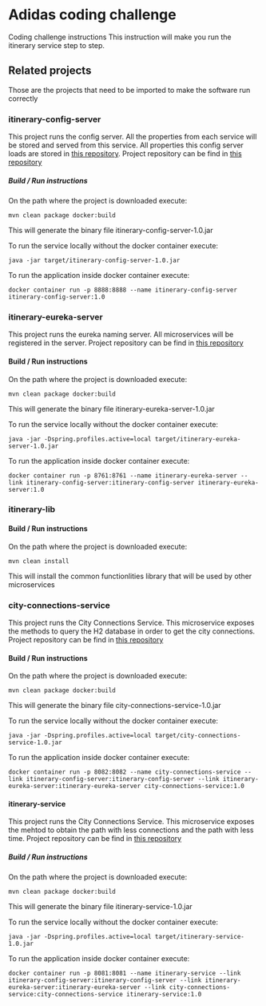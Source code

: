 # Adidas coding challenge
Coding challenge instructions
This instruction will make you run the itinerary service step to step.

## Related projects
Those are the projects that need to be imported to make the software run correctly

### itinerary-config-server
This project runs the config server. All the properties from each service will be stored and served from this service.
All properties this config server loads are stored in [this repository](https://github.com/jribesbonet/configserver-properties).
Project repository can be find in [this repository](https://github.com/jribesbonet/itinerary-config-server)

##### Build / Run instructions
On the path where the project is downloaded execute:
```
mvn clean package docker:build
```
This will generate the binary file itinerary-config-server-1.0.jar

To run the service locally without the docker container execute:
```
java -jar target/itinerary-config-server-1.0.jar
```
To run the application inside docker container execute:
```
docker container run -p 8888:8888 --name itinerary-config-server itinerary-config-server:1.0
```

### itinerary-eureka-server
This project runs the eureka naming server. All microservices will be registered in the server.
Project repository can be find in [this repository](https://github.com/jribesbonet/itinerary-eureka-server)

#### Build / Run instructions
On the path where the project is downloaded execute:
```
mvn clean package docker:build
```
This will generate the binary file itinerary-eureka-server-1.0.jar

To run the service locally without the docker container execute:
```
java -jar -Dspring.profiles.active=local target/itinerary-eureka-server-1.0.jar
```
To run the application inside docker container execute:
```
docker container run -p 8761:8761 --name itinerary-eureka-server --link itinerary-config-server:itinerary-config-server itinerary-eureka-server:1.0
```

### itinerary-lib
#### Build / Run instructions
On the path where the project is downloaded execute:
```
mvn clean install
```
This will install the common functionlities library that will be used by other microservices

### city-connections-service
This project runs the City Connections Service. This microservice exposes the methods to query the H2 database in order to get the city connections.
Project repository can be find in [this repository](https://github.com/jribesbonet/city-connections-service)

#### Build / Run instructions
On the path where the project is downloaded execute:
```
mvn clean package docker:build
```
This will generate the binary file city-connections-service-1.0.jar

To run the service locally without the docker container execute:
```
java -jar -Dspring.profiles.active=local target/city-connections-service-1.0.jar
```
To run the application inside docker container execute:
```
docker container run -p 8082:8082 --name city-connections-service --link itinerary-config-server:itinerary-config-server --link itinerary-eureka-server:itinerary-eureka-server city-connections-service:1.0
```

#### itinerary-service
This project runs the City Connections Service. This microservice exposes the mehtod to obtain the path with less connections and the path with less time.
Project repository can be find in [this repository](https://github.com/jribesbonet/itinerary-service)

##### Build / Run instructions
On the path where the project is downloaded execute:
```
mvn clean package docker:build
```
This will generate the binary file itinerary-service-1.0.jar

To run the service locally without the docker container execute:
```
java -jar -Dspring.profiles.active=local target/itinerary-service-1.0.jar
```
To run the application inside docker container execute:
```
docker container run -p 8081:8081 --name itinerary-service --link itinerary-config-server:itinerary-config-server --link itinerary-eureka-server:itinerary-eureka-server --link city-connections-service:city-connections-service itinerary-service:1.0
```
